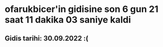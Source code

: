 # ofarukbicer'in gidisine son 6 gun 21 saat 11 dakika 03 saniye kaldi

## Gidis tarihi: 30.09.2022 :(